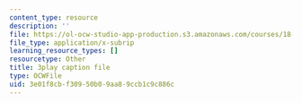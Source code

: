 ```yaml
---
content_type: resource
description: ''
file: https://ol-ocw-studio-app-production.s3.amazonaws.com/courses/18-03sc-differential-equations-fall-2011/3e01f8cbf30950b09aa89ccb1c9c886c_zreI4HllD80.vtt
file_type: application/x-subrip
learning_resource_types: []
resourcetype: Other
title: 3play caption file
type: OCWFile
uid: 3e01f8cb-f309-50b0-9aa8-9ccb1c9c886c
---
```

